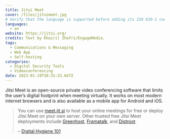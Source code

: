 ```yaml
---
title: Jitsi Meet
cover: /files/jitsimeet.jpg
# Verify that the language is supported before adding its ISO 639-1 code here. without the country code, i.e. ms instead of ms_MY.
languages:
  - en
website: https://jitsi.org/
credits: Text by Khairil Zhafri/EngageMedia.
tags:
  - Communications & Messaging
  - Web App
  - Self-hosting
categories:
  - Digital Security Tools
  - Videoconferencing
date: 2023-01-19T10:31:23.647Z
---
```

Jitsi Meet is an open-source private video conferencing software that limits the user’s digital footprint when meeting virtually. It works on most modern internet browsers and is also available as a mobile app for Android and iOS.

> You can use [meet.jit.si](https://meet.jit.si/) to host your online meetings for free or deploy Jitsi Meet on your own server. Other trusted free Jitsi Meet deployments include [Greenhost](https://meet.greenhost.net/), [Framatalk](https://framatalk.org/), and [Distroot](https://calls.disroot.org/). 
>
> – [Digital Hygiene 101](https://engagemedia.org/2022/digital-hygiene-safety-security/)
